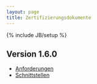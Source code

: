```yaml
---
layout: page
title: Zertifizierungsdokumente
---
```

{% include JB/setup %}

## Version 1.6.0 ##

* [Anforderungen](dokumente/Anforderungen_1.6.0.pdf)
* [Schnittstellen](dokumente/Schnittstellen_1.6.0.pdf)